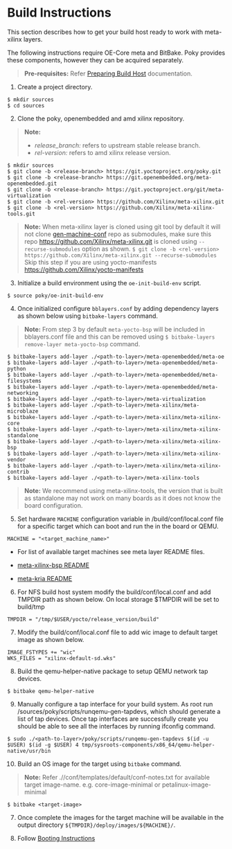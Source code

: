 # Build Instructions

This section describes how to get your build host ready to work with meta-xilinx
layers.

The following instructions require OE-Core meta and BitBake. Poky provides these
components, however they can be acquired separately.

> **Pre-requisites:** Refer [Preparing Build Host](https://docs.yoctoproject.org/4.1.2/singleindex.html#preparing-the-build-host) documentation.

1. Create a project directory.
```
$ mkdir sources
$ cd sources
```
2. Clone the poky, openembedded and amd xilinx repository.
> **Note:**
> * *release_branch:* refers to upstream stable release branch.
> * *rel-version:* refers to amd xilinx release version.

```
$ mkdir sources
$ git clone -b <release-branch> https://git.yoctoproject.org/poky.git
$ git clone -b <release-branch> https://git.openembedded.org/meta-openembedded.git
$ git clone -b <release-branch> https://git.yoctoproject.org/git/meta-virtualization
$ git clone -b <rel-version> https://github.com/Xilinx/meta-xilinx.git
$ git clone -b <rel-version> https://github.com/Xilinx/meta-xilinx-tools.git
```
> **Note:** When meta-xilinx layer is cloned using git tool by default it will
> not clone [gen-machine-conf](https://github.com/Xilinx/gen-machine-conf.git)
> repo as submodules, make sure this repo https://github.com/Xilinx/meta-xilinx.git
> is cloned using `--recurse-submodules` option as shown.
> `$ git clone -b <rel-version> https://github.com/Xilinx/meta-xilinx.git --recurse-submodules`
> Skip this step if you are using yocto-manifests https://github.com/Xilinx/yocto-manifests

3. Initialize a build environment using the `oe-init-build-env` script. 
```
$ source poky/oe-init-build-env
```
4. Once initialized configure `bblayers.conf` by adding dependency layers as shown
   below using `bitbake-layers` command.
> **Note:** From step 3 by default `meta-yocto-bsp` will be included in bblayers.conf
> file and this can be removed using `$ bitbake-layers remove-layer meta-yocto-bsp`
> command.

```
$ bitbake-layers add-layer ./<path-to-layer>/meta-openembedded/meta-oe
$ bitbake-layers add-layer ./<path-to-layer>/meta-openembedded/meta-python
$ bitbake-layers add-layer ./<path-to-layer>/meta-openembedded/meta-filesystems
$ bitbake-layers add-layer ./<path-to-layer>/meta-openembedded/meta-networking
$ bitbake-layers add-layer ./<path-to-layer>/meta-virtualization
$ bitbake-layers add-layer ./<path-to-layer>/meta-xilinx/meta-microblaze
$ bitbake-layers add-layer ./<path-to-layer>/meta-xilinx/meta-xilinx-core
$ bitbake-layers add-layer ./<path-to-layer>/meta-xilinx/meta-xilinx-standalone
$ bitbake-layers add-layer ./<path-to-layer>/meta-xilinx/meta-xilinx-bsp
$ bitbake-layers add-layer ./<path-to-layer>/meta-xilinx/meta-xilinx-vendor
$ bitbake-layers add-layer ./<path-to-layer>/meta-xilinx/meta-xilinx-contrib
$ bitbake-layers add-layer ./<path-to-layer>/meta-xilinx-tools
```
> **Note:** We recommend using meta-xilinx-tools, the version that is built as
> standalone may not work on many boards as it does not know the board configuration.

5. Set hardware `MACHINE` configuration variable in <proj-dir>/build/conf/local.conf
   file for a specific target which can boot and run the in the board or QEMU.
```
MACHINE = "<target_machine_name>"
```
* For list of available target machines see meta layer README files.

 * [meta-xilinx-bsp README](https://github.com/Xilinx/meta-xilinx/tree/master/meta-xilinx-bsp#amd-xilinx-evaluation-boards-bsp-machines-files)
 * [meta-kria README](https://github.com/Xilinx/meta-xilinx/tree/master/meta-xilinx-bsp#amd-xilinx-evaluation-boards-bsp-machines-files)

6. For NFS build host system modify the build/conf/local.conf and add TMPDIR
   path as shown below. On local storage $TMPDIR will be set to build/tmp
```
TMPDIR = "/tmp/$USER/yocto/release_version/build"
```

7. Modify the build/conf/local.conf file to add wic image to default target
   image as shown below.
```
IMAGE_FSTYPES += "wic"
WKS_FILES = "xilinx-default-sd.wks"
```

8. Build the qemu-helper-native package to setup QEMU network tap devices.
```
$ bitbake qemu-helper-native
```

9. Manually configure a tap interface for your build system. As root run
   <path-to>/sources/poky/scripts/runqemu-gen-tapdevs, which should generate a
   list of tap devices. Once tap interfaces are successfully create you should
   be able to see all the interfaces by running ifconfig command.

```
$ sudo ./<path-to-layer>/poky/scripts/runqemu-gen-tapdevs $(id -u $USER) $(id -g $USER) 4 tmp/sysroots-components/x86_64/qemu-helper-native/usr/bin
```

10. Build an OS image for the target using `bitbake` command.
> **Note:** Refer ./<path-to-distro-layer>/conf/templates/default/conf-notes.txt
> for available target image-name. e.g. core-image-minimal or petalinux-image-minimal

```
$ bitbake <target-image>
```

7. Once complete the images for the target machine will be available in the output
   directory `${TMPDIR}/deploy/images/${MACHINE}/`.

8. Follow [Booting Instructions](https://github.com/Xilinx/meta-xilinx/blob/master/README.booting.md)

